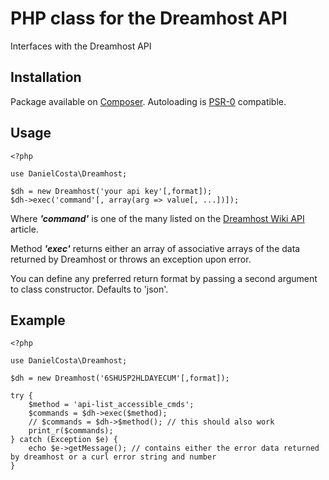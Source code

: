 PHP class for the Dreamhost API
===============================

Interfaces with the Dreamhost API

Installation
------------

Package available on [Composer](http://packagist.org/packages/danielcosta/php-dreamhost). Autoloading is [PSR-0](https://github.com/php-fig/fig-standards/blob/master/accepted/PSR-0.md) compatible.

Usage
-----
	
	<?php
	
	use DanielCosta\Dreamhost;

    $dh = new Dreamhost('your api key'[,format]);
    $dh->exec('command'[, array(arg => value[, ...])]);

Where *__'command'__* is one of the many listed on the [Dreamhost Wiki API](http://wiki.dreamhost.com/API/Api_commands) article.

Method *__'exec'__* returns either an array of associative arrays of the data returned by Dreamhost or throws an exception upon error.

You can define any preferred return format by passing a second argument to class constructor. Defaults to 'json'.

Example
-------

	<?php
	
	use DanielCosta\Dreamhost;
    
    $dh = new Dreamhost('6SHU5P2HLDAYECUM'[,format]);

    try {
    	$method = 'api-list_accessible_cmds';
        $commands = $dh->exec($method);
        // $commands = $dh->$method(); // this should also work
        print_r($commands);
    } catch (Exception $e) {
        echo $e->getMessage(); // contains either the error data returned by dreamhost or a curl error string and number
    }